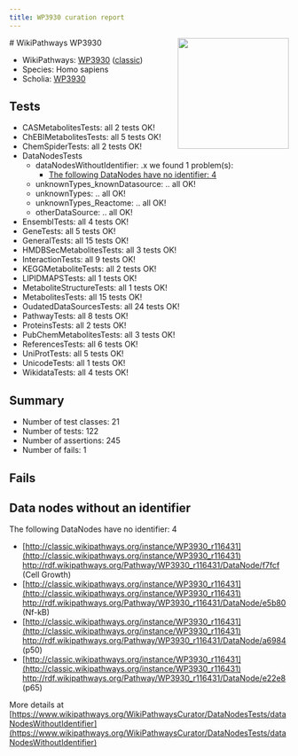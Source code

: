 ```yaml
---
title: WP3930 curation report
---
```


<img style="float: right; width: 200px" src="https://upload.wikimedia.org/wikipedia/commons/thumb/8/83/Wplogo_with_text_500.png/640px-Wplogo_with_text_500.png" />
# WikiPathways WP3930

* WikiPathways: [WP3930](https://wikipathways.org/pathways/WP3930) ([classic](https://classic.wikipathways.org/instance/WP3930))
* Species: Homo sapiens
* Scholia: [WP3930](https://scholia.toolforge.org/wikipathways/WP3930)
## Tests
* CASMetabolitesTests: all 2 tests OK!
* ChEBIMetabolitesTests: all 5 tests OK!
* ChemSpiderTests: all 2 tests OK!
* DataNodesTests
    * dataNodesWithoutIdentifier: .x we found 1 problem(s):
        * [The following DataNodes have no identifier: 4](#d2d32fa3)
    * unknownTypes_knownDatasource: .. all OK!
    * unknownTypes: .. all OK!
    * unknownTypes_Reactome: .. all OK!
    * otherDataSource: .. all OK!
* EnsemblTests: all 4 tests OK!
* GeneTests: all 5 tests OK!
* GeneralTests: all 15 tests OK!
* HMDBSecMetabolitesTests: all 3 tests OK!
* InteractionTests: all 9 tests OK!
* KEGGMetaboliteTests: all 2 tests OK!
* LIPIDMAPSTests: all 1 tests OK!
* MetaboliteStructureTests: all 1 tests OK!
* MetabolitesTests: all 15 tests OK!
* OudatedDataSourcesTests: all 24 tests OK!
* PathwayTests: all 8 tests OK!
* ProteinsTests: all 2 tests OK!
* PubChemMetabolitesTests: all 3 tests OK!
* ReferencesTests: all 6 tests OK!
* UniProtTests: all 5 tests OK!
* UnicodeTests: all 1 tests OK!
* WikidataTests: all 4 tests OK!


## Summary

* Number of test classes: 21
* Number of tests: 122
* Number of assertions: 245
* Number of fails: 1

## Fails

<a name="d2d32fa3" />

## Data nodes without an identifier

The following DataNodes have no identifier: 4

* [http://classic.wikipathways.org/instance/WP3930_r116431](http://classic.wikipathways.org/instance/WP3930_r116431) http://rdf.wikipathways.org/Pathway/WP3930_r116431/DataNode/f7fcf (Cell Growth)
* [http://classic.wikipathways.org/instance/WP3930_r116431](http://classic.wikipathways.org/instance/WP3930_r116431) http://rdf.wikipathways.org/Pathway/WP3930_r116431/DataNode/e5b80 (Nf-kB)
* [http://classic.wikipathways.org/instance/WP3930_r116431](http://classic.wikipathways.org/instance/WP3930_r116431) http://rdf.wikipathways.org/Pathway/WP3930_r116431/DataNode/a6984 (p50)
* [http://classic.wikipathways.org/instance/WP3930_r116431](http://classic.wikipathways.org/instance/WP3930_r116431) http://rdf.wikipathways.org/Pathway/WP3930_r116431/DataNode/e22e8 (p65)


More details at [https://www.wikipathways.org/WikiPathwaysCurator/DataNodesTests/dataNodesWithoutIdentifier](https://www.wikipathways.org/WikiPathwaysCurator/DataNodesTests/dataNodesWithoutIdentifier)

